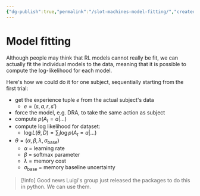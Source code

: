 ```yaml
---
{"dg-publish":true,"permalink":"/slot-machines-model-fitting/","created":"","updated":""}
---
```



# Model fitting

Although people may think that RL models cannot really be fit, we can actually fit the individual models to the data, meaning that it is possible to compute the log-likelihood for each model.

Here's how we could do it for one subject, sequentially starting from the first trial:

- get the experience tuple $e$ from the actual subject's data
	- $e = (s, a, r, s')$
- force the model, e.g. DRA, to take the same action as subject
- compute $p(A_t = a | ...)$
- compute log likelihood for dataset:
	- $\log L(\theta, D) = \sum_i \log p(A_t = a | ...)$
- $\theta = \left(\alpha, \beta, \lambda, \sigma_\text{base}\right)$
	- $\alpha$ = learning rate
	- $\beta$ = softmax parameter
	- $\lambda$ = memory cost
	- $\sigma_\text{base}$ = memory baseline uncertainty


> [!info] Good news
> Luigi's group just released the packages to do this in python. We can use them.
